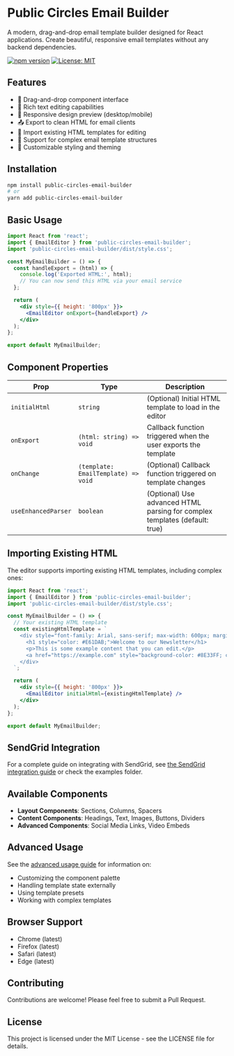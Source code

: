 # Public Circles Email Builder

A modern, drag-and-drop email template builder designed for React applications. Create beautiful, responsive email templates without any backend dependencies.

[![npm version](https://badge.fury.io/js/public-circles-email-builder.svg)](https://badge.fury.io/js/public-circles-email-builder)
[![License: MIT](https://img.shields.io/badge/License-MIT-yellow.svg)](https://opensource.org/licenses/MIT)

## Features

- 🧩 Drag-and-drop component interface
- 📝 Rich text editing capabilities
- 📱 Responsive design preview (desktop/mobile)
- 📤 Export to clean HTML for email clients
- 🔄 Import existing HTML templates for editing
- 🧰 Support for complex email template structures
- 🎨 Customizable styling and theming

## Installation

```bash
npm install public-circles-email-builder
# or
yarn add public-circles-email-builder
```

## Basic Usage

```jsx
import React from 'react';
import { EmailEditor } from 'public-circles-email-builder';
import 'public-circles-email-builder/dist/style.css';

const MyEmailBuilder = () => {
  const handleExport = (html) => {
    console.log('Exported HTML:', html);
    // You can now send this HTML via your email service
  };

  return (
    <div style={{ height: '800px' }}>
      <EmailEditor onExport={handleExport} />
    </div>
  );
};

export default MyEmailBuilder;
```

## Component Properties

| Prop | Type | Description |
|------|------|-------------|
| `initialHtml` | `string` | (Optional) Initial HTML template to load in the editor |
| `onExport` | `(html: string) => void` | Callback function triggered when the user exports the template |
| `onChange` | `(template: EmailTemplate) => void` | (Optional) Callback function triggered on template changes |
| `useEnhancedParser` | `boolean` | (Optional) Use advanced HTML parsing for complex templates (default: true) |

## Importing Existing HTML

The editor supports importing existing HTML templates, including complex ones:

```jsx
import React from 'react';
import { EmailEditor } from 'public-circles-email-builder';
import 'public-circles-email-builder/dist/style.css';

const MyEmailBuilder = () => {
  // Your existing HTML template
  const existingHtmlTemplate = `
    <div style="font-family: Arial, sans-serif; max-width: 600px; margin: 0 auto;">
      <h1 style="color: #E61DAB;">Welcome to our Newsletter</h1>
      <p>This is some example content that you can edit.</p>
      <a href="https://example.com" style="background-color: #8E33FF; color: white; padding: 10px 15px; text-decoration: none; border-radius: 4px; display: inline-block;">Learn More</a>
    </div>
  `;

  return (
    <div style={{ height: '800px' }}>
      <EmailEditor initialHtml={existingHtmlTemplate} />
    </div>
  );
};

export default MyEmailBuilder;
```

## SendGrid Integration

For a complete guide on integrating with SendGrid, see [the SendGrid integration guide](docs/sendgrid-integration.md) or check the examples folder.

## Available Components

- **Layout Components**: Sections, Columns, Spacers
- **Content Components**: Headings, Text, Images, Buttons, Dividers
- **Advanced Components**: Social Media Links, Video Embeds

## Advanced Usage

See the [advanced usage guide](docs/advanced-usage.md) for information on:

- Customizing the component palette
- Handling template state externally
- Using template presets
- Working with complex templates

## Browser Support

- Chrome (latest)
- Firefox (latest)
- Safari (latest)
- Edge (latest)

## Contributing

Contributions are welcome! Please feel free to submit a Pull Request.

## License

This project is licensed under the MIT License - see the LICENSE file for details.